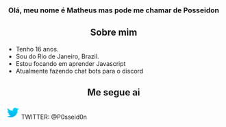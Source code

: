 <h3 align="center">Olá, meu nome é Matheus mas pode me chamar de Posseidon</h3>

<h2 align="center">Sobre mim</h2>

<ul>
    <li>Tenho 16 anos.</li>
    <li>Sou do Rio de Janeiro, Brazil.</li>
    <li>Estou focando em aprender Javascript</li>
    <li>Atualmente fazendo chat bots para o discord</li>
</ul>

<h2 align="center">Me segue ai</h2>

![Twitter](./Logos/Twitter-Icon.png) TWITTER: @P0sseid0n 
